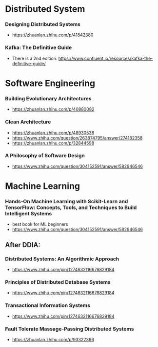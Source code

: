 # Distributed System
### Designing Distributed Systems
- https://zhuanlan.zhihu.com/p/41842380

### Kafka: The Definitive Guide
- There is a 2nd edition: https://www.confluent.io/resources/kafka-the-definitive-guide/


# Software Engineering
### Building Evolutionary Architectures
- https://zhuanlan.zhihu.com/p/40880082

### Clean Architecture
- https://zhuanlan.zhihu.com/p/48930536
- https://www.zhihu.com/question/263874795/answer/274182358
- https://zhuanlan.zhihu.com/p/32844598

### A Philosophy of Software Design
- https://www.zhihu.com/question/304152591/answer/582946546


# Machine Learning
### Hands-On Machine Learning with Scikit-Learn and TensorFlow: Concepts, Tools, and Techniques to Build Intelligent Systems 
- best book for ML beginners
- https://www.zhihu.com/question/304152591/answer/582946546


## After DDIA:
### Distributed Systems: An Algorithmic Approach
- https://www.zhihu.com/pin/1274632116676829184

### Principles of Distributed Database Systems
- https://www.zhihu.com/pin/1274632116676829184

### Transactional Information Systems
- https://www.zhihu.com/pin/1274632116676829184

### Fault Tolerate Massage-Passing Distributed Systems
- https://zhuanlan.zhihu.com/p/93322366

